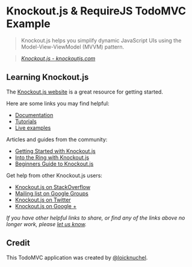 # Knockout.js & RequireJS TodoMVC Example

> Knockout.js helps you simplify dynamic JavaScript UIs using the Model-View-ViewModel (MVVM) pattern.

> _[Knockout.js - knockoutjs.com](http://knockoutjs.com)_


## Learning Knockout.js

The [Knockout.js website](http://knockoutjs.com) is a great resource for getting started.

Here are some links you may find helpful:

* [Documentation](http://knockoutjs.com/documentation/introduction.html)
* [Tutorials](http://learn.knockoutjs.com)
* [Live examples](http://knockoutjs.com/examples)

Articles and guides from the community:

* [Getting Started with Knockout.js](http://www.adobe.com/devnet/html5/articles/getting-started-with-knockoutjs.html)
* [Into the Ring with Knockout.js](http://net.tutsplus.com/tutorials/javascript-ajax/into-the-ring-with-knockout-js)
* [Beginners Guide to Knockout.js](http://www.sitepoint.com/beginners-guide-to-knockoutjs-part-1)

Get help from other Knockout.js users:

* [Knockout.js on StackOverflow](http://stackoverflow.com/questions/tagged/knockout)
* [Mailing list on Google Groups](http://groups.google.com/group/knockoutjs)
* [Knockout.js on Twitter](http://twitter.com/knockoutjs)
* [Knockout.js on Google +](https://plus.google.com/communities/106789046312204355684/stream/c5bfcfdf-3690-44a6-b015-35aad4f4e42e)

_If you have other helpful links to share, or find any of the links above no longer work, please [let us know](https://github.com/tastejs/tobuymvc/issues)._


## Credit

This TodoMVC application was created by [@loicknuchel](https://twitter.com/loicknuchel).
